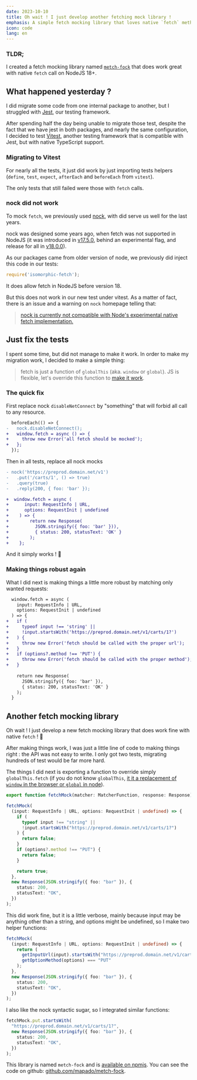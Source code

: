 ```yaml
---
date: 2023-10-10
title: Oh wait ! I just develop another fetching mock library !
emphasis: A simple fetch mocking library that loves native `fetch` method
icon: code
lang: en
---
```


### TLDR;

I created a fetch mocking library named [`metch-fock`](https://github.com/mapado/metch-fock) that does work great with native `fetch` call on NodeJS 18+.


## What happened yesterday ?

I did migrate some code from one internal package to another, but I struggled with [Jest](https://jestjs.io/), our testing framework.

After spending half the day being unable to migrate those test, despite the fact that we have jest in both packages, and nearly the same configuration, I decided to test [Vitest](https://vitest.dev/), another testing framework that is compatible with Jest, but with native TypeScript support.

### Migrating to Vitest

For nearly all the tests, it just did work by just importing tests helpers (`define`, `test`, `expect`, `afterEach` and `beforeEach` from `vitest`).

The only tests that still failed were those with `fetch` calls.

### nock did not work

To mock `fetch`, we previously used [nock](https://github.com/nock/nock), with did serve us well for the last years.

nock was designed some years ago, when fetch was not supported in NodeJS (it was introduced in [v17.5.0](https://nodejs.org/en/blog/release/v17.5.0#add-fetch-api), behind an experimental flag, and release for all in [v18.0.0](https://nodejs.org/en/blog/announcements/v18-release-announce#fetch-experimental)).

As our packages came from older version of node, we previously did inject this code in our tests:

```ts
require('isomorphic-fetch');
```

It does allow fetch in NodeJS before version 18.

But this does not work in our new test under vitest. As a matter of fact, there is an issue and a warning on `nock` homepage telling that:

> [nock is currently not compatible with Node's experimental native fetch implementation.](https://github.com/nock/nock/issues/2397)

## Just fix the tests

I spent some time, but did not manage to make it work. In order to make my migration work, I decided to make a simple thing: 

> fetch is just a function of `globalThis` (aka. `window` or `global`). 
> JS is flexible, let's override this function to [make it work](https://dev.to/weeklydevtips/make-it-work-make-it-right-make-it-fast).

### The quick fix

First replace nock `disableNetConnect` by "something" that will forbid all call to any resource.
```diff
  beforeEach(() => {
-   nock.disableNetConnect();
+   window.fetch = async () => {
+     throw new Error('all fetch should be mocked');
+   };
  });
```

Then in all tests, replace all nock mocks

```diff
- nock('https://preprod.domain.net/v1')
-   .put('/carts/1', () => true)
-   .query(true)
-   .reply(200, { foo: 'bar' });

+  window.fetch = async (
+      input: RequestInfo | URL,
+      options: RequestInit | undefined
+    ) => {
+        return new Response(
+          JSON.stringify({ foo: 'bar' })),
+          { status: 200, statusText: 'OK' }
+        );
+    };
```

And it simply works ! 🎉

### Making things robust again

What I did next is making things a little more robust by matching only wanted requests:

```diff
  window.fetch = async (
    input: RequestInfo | URL,
    options: RequestInit | undefined
  ) => {
+   if (
+     typeof input !== 'string' ||
+     !input.startsWith('https://preprod.domain.net/v1/carts/1?')
+   ) {
+     throw new Error('fetch should be called with the proper url');
+   }  
+   if (options?.method !== 'PUT') {
+     throw new Error('fetch should be called with the proper method');
+   }
    
    return new Response(
      JSON.stringify({ foo: 'bar' }),
      { status: 200, statusText: 'OK' }
    );
  }
```

## Another fetch mocking library

Oh wait ! I just develop a new fetch mocking library that does work fine with native `fetch` ! 🤯

After making things work, I was just a little line of code to making things right : the API was not easy to write. I only got two tests, migrating hundreds of test would be far more hard.

The things I did next is exporting a function to override simply `globalThis.fetch` (if you do not know `globalThis`, [it it a replacement of `window` in the browser or `global` in node](https://blog.logrocket.com/what-is-globalthis-why-use-it/)).

```ts
export function fetchMock(matcher: MatcherFunction, response: Response): void;
```

```ts
fetchMock(
  (input: RequestInfo | URL, options: RequestInit | undefined) => {
    if (
      typeof input !== "string" ||
      !input.startsWith("https://preprod.domain.net/v1/carts/1?")
    ) {
      return false;
    }
    if (options?.method !== "PUT") {
      return false;
    }

    return true;
  },
  new Response(JSON.stringify({ foo: "bar" }), {
    status: 200,
    statusText: "OK",
  })
);
```

This did work fine, but it is a little verbose, mainly because input may be anything other than a string, and options might be undefined, so I make two helper functions:

```ts
fetchMock(
  (input: RequestInfo | URL, options: RequestInit | undefined) => {
    return (
      getInputUrl(input).startsWith("https://preprod.domain.net/v1/carts/1?") &&
      getOptionMethod(options) === "PUT"
    );
  },
  new Response(JSON.stringify({ foo: "bar" }), {
    status: 200,
    statusText: "OK",
  })
);
```

I also like the nock syntactic sugar, so I integrated similar functions:

```ts
fetchMock.put.startsWith(
  "https://preprod.domain.net/v1/carts/1?",
  new Response(JSON.stringify({ foo: "bar" }), {
    status: 200,
    statusText: "OK",
  })
);
```

This library is named `metch-fock` and is [available on npmjs](https://www.npmjs.com/package/metch-fock). You can see the code on github: [github.com/mapado/metch-fock](https://github.com/mapado/metch-fock).
